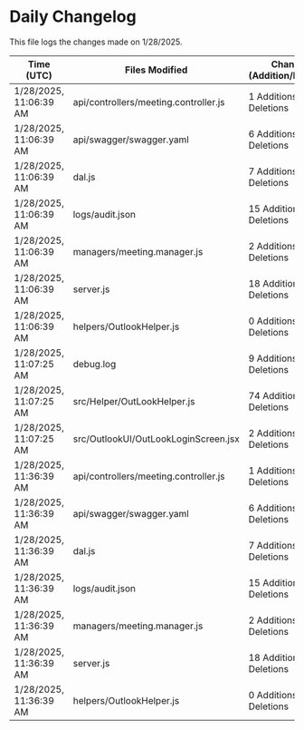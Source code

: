 # Daily Changelog

This file logs the changes made on 1/28/2025.

| Time (UTC)             | Files Modified                    | Changes (Addition/Deletion) |
|------------------------|-----------------------------------|-----------------------------|
| 1/28/2025, 11:06:39 AM | api/controllers/meeting.controller.js | 1 Additions & 1 Deletions |
| 1/28/2025, 11:06:39 AM | api/swagger/swagger.yaml | 6 Additions & 4 Deletions |
| 1/28/2025, 11:06:39 AM | dal.js | 7 Additions & 9 Deletions |
| 1/28/2025, 11:06:39 AM | logs/audit.json | 15 Additions & 15 Deletions |
| 1/28/2025, 11:06:39 AM | managers/meeting.manager.js | 2 Additions & 0 Deletions |
| 1/28/2025, 11:06:39 AM | server.js | 18 Additions & 2 Deletions |
| 1/28/2025, 11:06:39 AM | helpers/OutlookHelper.js | 0 Additions & 0 Deletions |
| 1/28/2025, 11:07:25 AM | debug.log | 9 Additions & 0 Deletions|
| 1/28/2025, 11:07:25 AM | src/Helper/OutLookHelper.js | 74 Additions & 73 Deletions|
| 1/28/2025, 11:07:25 AM | src/OutlookUI/OutLookLoginScreen.jsx | 2 Additions & 6 Deletions|
| 1/28/2025, 11:36:39 AM | api/controllers/meeting.controller.js | 1 Additions & 1 Deletions|
| 1/28/2025, 11:36:39 AM | api/swagger/swagger.yaml | 6 Additions & 4 Deletions|
| 1/28/2025, 11:36:39 AM | dal.js | 7 Additions & 9 Deletions|
| 1/28/2025, 11:36:39 AM | logs/audit.json | 15 Additions & 15 Deletions|
| 1/28/2025, 11:36:39 AM | managers/meeting.manager.js | 2 Additions & 0 Deletions|
| 1/28/2025, 11:36:39 AM | server.js | 18 Additions & 2 Deletions|
| 1/28/2025, 11:36:39 AM | helpers/OutlookHelper.js | 0 Additions & 0 Deletions|
